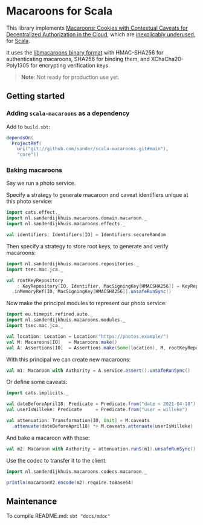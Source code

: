 # Macaroons for Scala

This library implements [Macaroons: Cookies with Contextual Caveats for Decentralized Authorization in the Cloud](https://research.google/pubs/pub41892/), which are [inexplicably underused](https://latacora.micro.blog/a-childs-garden/), for [Scala](https://www.scala-lang.org/).

It uses the [libmacaroons binary format](https://github.com/rescrv/libmacaroons/blob/master/doc/format.txt) with HMAC-SHA256 for authenticating macaroons, SHA256 for binding them, and XChaCha20-Poly1305 for encrypting verification keys.

> **Note**: Not ready for production use yet.

## Getting started

### Adding `scala-macaroons` as a dependency

Add to `build.sbt`:

```scala
dependsOn(
  ProjectRef(
    uri("git://github.com/sander/scala-macaroons.git#main"),
    "core"))
```

### Baking macaroons

Say we run a photo service.

Specify a strategy to generate macaroon and caveat identifiers unique at this photo service:

```scala mdoc:silent
import cats.effect._
import nl.sanderdijkhuis.macaroons.domain.macaroon._
import nl.sanderdijkhuis.macaroons.effects._

val identifiers: Identifiers[IO] = Identifiers.secureRandom
```

Then specify a strategy to store root keys, to generate and verify macaroons:

```scala mdoc:silent
import nl.sanderdijkhuis.macaroons.repositories._
import tsec.mac.jca._

val rootKeyRepository
    : KeyRepository[IO, Identifier, MacSigningKey[HMACSHA256]] = KeyRepository
  .inMemoryRef[IO, MacSigningKey[HMACSHA256]].unsafeRunSync()
```

Now make the principal modules to represent our photo service:

```scala mdoc:silent
import eu.timepit.refined.auto._
import nl.sanderdijkhuis.macaroons.modules._
import tsec.mac.jca._

val location: Location = Location("https://photos.example/")
val M: Macaroons[IO]   = Macaroons.make()
val A: Assertions[IO]  = Assertions.make(Some(location), M, rootKeyRepository)
```

With this principal we can create new macaroons:

```scala mdoc
val m1: Macaroon with Authority = A.service.assert().unsafeRunSync()
```

Or define some caveats:

```scala mdoc:silent
import cats.implicits._

val dateBeforeApril18: Predicate = Predicate.from("date < 2021-04-18")
val userIsWilleke: Predicate     = Predicate.from("user = willeke")

val attenuation: Transformation[IO, Unit] = M.caveats
  .attenuate(dateBeforeApril18) *> M.caveats.attenuate(userIsWilleke)
```

And bake a macaroon with these:

```scala mdoc
val m2: Macaroon with Authority = attenuation.runS(m1).unsafeRunSync()
```

Use the codec to transfer it to the client:

```scala mdoc
import nl.sanderdijkhuis.macaroons.codecs.macaroon._

println(macaroonV2.encode(m2).require.toBase64)
```

## Maintenance

To compile README.md: `sbt "docs/mdoc"`
